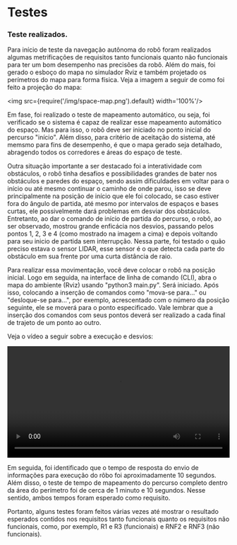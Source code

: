 # Testes

### Teste realizados.

Para início de teste da navegação autônoma do robô foram realizados algumas metrificações de requisitos tanto funcionais quanto não funcionais para ter um bom desempenho nas precisões da robô. Além do mais, foi gerado o esboço do mapa no simulador Rviz e também projetado os perímetros do mapa para forma física. Veja a imagem a seguir de como foi feito a projeção do mapa:

<img src={require('/img/space-map.png').default} width='100%'/>


Em fase, foi realizado o teste de mapeamento automático, ou seja, foi verificado se o sistema é capaz de realizar esse mapeamento automático do espaço. Mas para isso, o robô deve ser iniciado no ponto inicial do percurso "início". Além disso, para critério de aceitação do sistema, até memsmo para fins de desempenho, é que o mapa gerado seja detalhado, abragendo todos os corredores e áreas do espaço de teste. 

Outra situação importante a ser destacado foi a interatividade com  obstáculos, o robô tinha desafios e possibilidades grandes de bater nos obstáculos e paredes do espaço, sendo assim dificuldades em voltar para o início ou até mesmo continuar o caminho de onde parou, isso se deve principalmente na posição de início que ele foi colocado, se caso estiver fora do ângulo de partida, até mesmo por intervalos de espaços e bases curtas, ele possivelmente dará problemas em desviar dos obstáculos. Entretanto, ao dar o comando de início de partida do percurso, o robô, ao ser observado, mostrou grande enficácia nos desvios, passando pelos pontos 1, 2, 3 e 4 (como mostrado na imagem a cima) e depois voltando para seu inicio de partida sem interrupção. Nessa parte, foi testado o quão preciso estava o sensor LIDAR, esse sensor é o que detecta cada parte do obstáculo em sua frente por uma curta distância de raio.

Para realizar essa movimentação, você deve colocar o robô na posição inicial. Logo em seguida, na interface de linha de comando (CLI), abra o mapa do ambiente (Rviz) usando "python3 main.py". Será iniciado. Após isso, colocando a inserção de comandos como "mova-se para..." ou "desloque-se para...", por exemplo, acrescentado com o número da posição seguinte, ele se moverá para o ponto especificado. Vale lembrar que a inserção dos comandos com seus pontos deverá ser realizado a cada final de trajeto de um ponto ao outro.

Veja o vídeo a seguir sobre a execução e desvios:

<video width="100%" controls>
  <source src={require('../../static/video/teste-video.mp4')} type="video/mp4" />
</video>


Em seguida, foi identificado que o tempo de resposta do envio de informações para execução do rôbo foi aproximadamente 10 segundos. Além disso, o teste de tempo de mapeamento do percurso completo dentro da área do perímetro foi de cerca de 1 minuto e 10 segundos. Nesse sentido, ambos tempos foram esperado como requisito.

Portanto, alguns testes foram feitos várias vezes até mostrar o resultado esperados contidos nos requisitos tanto funcionais quanto os requisitos não funcionais, como, por exemplo, R1 e R3 (funcionais) e RNF2 e RNF3 (não funcionais). 
